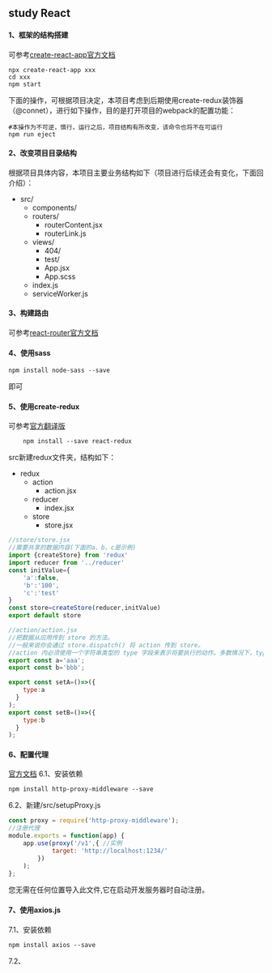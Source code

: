 ## study React
#### 1、框架的结构搭建
可参考[create-react-app官方文档](https://facebook.github.io/create-react-app/)
```
npx create-react-app xxx
cd xxx
npm start
```
下面的操作，可根据项目决定，本项目考虑到后期使用create-redux装饰器（@connet），进行如下操作，目的是打开项目的webpack的配置功能：
```
#本操作为不可逆，慎行，运行之后，项目结构有所改变，该命令也将不在可运行
npm run eject
```
#### 2、改变项目目录结构
根据项目具体内容，本项目主要业务结构如下（项目进行后续还会有变化，下面回介绍）：<br>
- src/
    - components/
    - routers/
        - routerContent.jsx
        - routerLink.js
    - views/
        - 404/
        - test/
        - App.jsx
        - App.scss
    - index.js
    - serviceWorker.js

#### 3、构建路由
可参考[react-router官方文档](https://reacttraining.com/react-router/web/guides/quick-start)
#### 4、使用sass
```
npm install node-sass --save
```
即可
#### 5、使用create-redux
可参考[官方翻译版](https://www.redux.org.cn/docs/react-redux/)
```
    npm install --save react-redux
```
src新建redux文件夹，结构如下：
- redux
    - action
        - action.jsx
    - reducer
        - index.jsx
    - store
        - store.jsx

```javascript
//store/store.jsx
//需要共享的数据内容(下面的a、b、c是示例)
import {createStore} from 'redux'
import reducer from '../reducer' 
const initValue={
    'a':false,
    'b':'100',
    'c':'test'
}
const store=createStore(reducer,initValue)
export default store
```
```javascript
//action/action.jsx
//把数据从应用传到 store 的方法。
//一般来说你会通过 store.dispatch() 将 action 传到 store。
//action 内必须使用一个字符串类型的 type 字段来表示将要执行的动作。多数情况下，type 会被定义成字符串常量。当应用规模越来越大时，建议使用单独的模块或文件来存放 action。
export const a='aaa';
export const b='bbb';

export const setA=()=>({
    type:a
  }
);
export const setB=()=>({
    type:b
  }
);
```
#### 6、配置代理
[官方文档](https://facebook.github.io/create-react-app/docs/proxying-api-requests-in-development#configuring-the-proxy-manually)
6.1、安装依赖
```
npm install http-proxy-middleware --save
```
6.2、新建/src/setupProxy.js
```javascript
const proxy = require('http-proxy-middleware');
//注册代理
module.exports = function(app) {
    app.use(proxy('/v1',{ //实例
            target: 'http://localhost:1234/' 
        })
    );
};
```
您无需在任何位置导入此文件,它在启动开发服务器时自动注册。
#### 7、使用axios.js
7.1、安装依赖
```
npm install axios --save
```
7.2、